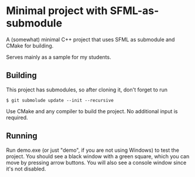# Minimal project with SFML-as-submodule
A (somewhat) minimal C++ project that uses SFML as submodule and CMake for building.

Serves mainly as a sample for my students.

## Building

This project has submodules, so after cloning it, don't forget to run

`$ git submolude update --init --recursive`

Use CMake and any compiler to build the project. No additional input is required.

## Running

Run demo.exe (or just "demo", if you are not using Windows) to test the project. You should see a black window with a green square, which you can move by pressing arrow buttons. You will also see a console window since it's not disabled.
